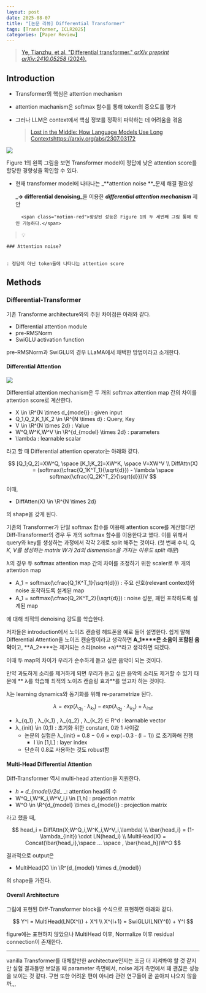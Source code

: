 ```yaml
---
layout: post
date: 2025-08-07
title: "[논문 리뷰] Differential Transformer"
tags: [Transformer, ICLR2025]
categories: [Paper Review]
---
```


> [Ye, Tianzhu, et al. "Differential transformer." ](https://arxiv.org/abs/2410.05258)[_arXiv preprint arXiv:2410.05258_](https://arxiv.org/abs/2410.05258)[ (2024).](https://arxiv.org/abs/2410.05258)



## Introduction

- Transformer의 핵심은 attention mechanism
- attention machanism은 softmax 함수를 통해 token의 중요도를 평가
- 그러나 LLM은 context에서 핵심 정보를 정확히 파악하는 데 어려움을 겪음

	> [Lost in the Middle: How Language Models Use Long Contextshttps://arxiv.org/abs/2307.03172](https://arxiv.org/abs/2307.03172)


![](https://prod-files-secure.s3.us-west-2.amazonaws.com/542b861c-36a8-4051-84e5-8804b6728dba/9083ea56-691a-4752-ae26-47f403431ac8/image.png?X-Amz-Algorithm=AWS4-HMAC-SHA256&X-Amz-Content-Sha256=UNSIGNED-PAYLOAD&X-Amz-Credential=ASIAZI2LB466Q4M5MMMX%2F20250809%2Fus-west-2%2Fs3%2Faws4_request&X-Amz-Date=20250809T160916Z&X-Amz-Expires=3600&X-Amz-Security-Token=IQoJb3JpZ2luX2VjEIP%2F%2F%2F%2F%2F%2F%2F%2F%2F%2FwEaCXVzLXdlc3QtMiJIMEYCIQDUZxkcawYzLmFyKaaj8N6QsbKux3lwL0vbheEbRerQoAIhAMx3RKRt59hZZQgmFiVaZOOnSbfBW%2B4P2Er2YdQHgZujKogECLz%2F%2F%2F%2F%2F%2F%2F%2F%2F%2FwEQABoMNjM3NDIzMTgzODA1Igx%2FAsygWQsS%2FI0VeQAq3AMmHEIjpQtDfQkJ3PLKWQQlR%2FLjq6XmzBHCcrq%2FtlMpARum4ln%2BCSYPHxNFCAYc9P6MraUdpizBjJICRtxMhWhwD4aTQlhBI7k0tC25Z8%2BTl4ALMc5M4nypuIvUr22HVJHc6NwG2XTSp4uM5rpPFw7EY%2BZz0zoNgS9mbnaiJMrhbOE1MDvw8YGrkvz8l2x0eu4c3kp6e9Hrjq1I%2FCpf69EF1hm6BTNCwtzQTTfqsEStf3hfrqjW1QOFB0F0JzUduKsfy2AljmHNrev8lAY3TZioj8HSffnzrv8Ctd%2FDI0Y7z3bhp7lDJXkzRtOB2896HxQ6HUP07oD0A%2FbKmyfQaMXMoM%2F%2BIWQEkkNFt3xkEczPR1fpz0LXJEKMyP8zOW8OGxmts5w6Fiwnt8%2FAA3ZotRdef0sy%2Blo1XXij5%2BK4pU91%2BhMlDSJPUOLnT72KDPLEOzVMlBKXSpuLYBVFFTeRm8tf0oG9l%2Fn%2F10mbIQLIP3R0cUxN1tbpP%2B%2BXyd8t2WhS1WZPItjiJNce2sK5YBihsqeYhzVCsftthOsaD844x%2FIv%2BXt1UKF0CKGVQLRitSNSTsWUwsjQ5bhrgfxxOijKmcZI%2BRk%2FRtR7uyZNNH2tUmtuVJUcgZ6ih4vb8I%2FtlzDKz9zEBjqkAejiQBWqwNY%2B6Jd10Jh2VbGcRn6WVen%2FISZMan7F1zlAUUPky92idlyXJMYfGqfEU32rmDlNHOzKejP9GS0ntkokqTM%2F%2B%2Fh5gXyn02QNUWflvF8ff2Hzqrl5Co442y22tZrezwj1xEx9XpWK%2BTlY%2FEeAqMn3VVKEKbJhUnREzu1EqeqQZjY55D54hoiTtNT%2FCAfsDcNMGoMZ81gJLQvotEYJUJ%2Ft&X-Amz-Signature=a47037cf2d780753ddedc86159e57937adc6a9acb39417e9bf13cf1cc17ca007&X-Amz-SignedHeaders=host&x-amz-checksum-mode=ENABLED&x-id=GetObject)


Figure 1의 왼쪽 그림을 보면 Transformer model이 정답에 낮은 attention score를 할당한 경향성을 확인할 수 있다.

- 현재 transformer model에 나타나는 _**attention noise **_문제 해결 필요성

	_**→ differential denoising**_을 이용한 _**differential attention mechanism**_ 제안


		<span class="notion-red">향상된 성능은 Figure 1의 두 세번째 그림 통해 확인 가능하다.</span>


> 💡 


	### Attention noise?


	: 정답이 아닌 token들에 나타나는 attention score



## Methods



### Differential-Transformer


기존 Transforme architecture와의 주된 차이점은 아래와 같다.

- Differential attention module
- pre-RMSNorm
- SwiGLU activation function

pre-RMSNorm과 SwiGLU의 경우 LLaMA에서 채택한 방법이라고 소개한다.



#### Differential Attention


![](https://prod-files-secure.s3.us-west-2.amazonaws.com/542b861c-36a8-4051-84e5-8804b6728dba/116d70b2-1963-4810-9167-f4c7d8a06e8f/image.png?X-Amz-Algorithm=AWS4-HMAC-SHA256&X-Amz-Content-Sha256=UNSIGNED-PAYLOAD&X-Amz-Credential=ASIAZI2LB466Q4M5MMMX%2F20250809%2Fus-west-2%2Fs3%2Faws4_request&X-Amz-Date=20250809T160916Z&X-Amz-Expires=3600&X-Amz-Security-Token=IQoJb3JpZ2luX2VjEIP%2F%2F%2F%2F%2F%2F%2F%2F%2F%2FwEaCXVzLXdlc3QtMiJIMEYCIQDUZxkcawYzLmFyKaaj8N6QsbKux3lwL0vbheEbRerQoAIhAMx3RKRt59hZZQgmFiVaZOOnSbfBW%2B4P2Er2YdQHgZujKogECLz%2F%2F%2F%2F%2F%2F%2F%2F%2F%2FwEQABoMNjM3NDIzMTgzODA1Igx%2FAsygWQsS%2FI0VeQAq3AMmHEIjpQtDfQkJ3PLKWQQlR%2FLjq6XmzBHCcrq%2FtlMpARum4ln%2BCSYPHxNFCAYc9P6MraUdpizBjJICRtxMhWhwD4aTQlhBI7k0tC25Z8%2BTl4ALMc5M4nypuIvUr22HVJHc6NwG2XTSp4uM5rpPFw7EY%2BZz0zoNgS9mbnaiJMrhbOE1MDvw8YGrkvz8l2x0eu4c3kp6e9Hrjq1I%2FCpf69EF1hm6BTNCwtzQTTfqsEStf3hfrqjW1QOFB0F0JzUduKsfy2AljmHNrev8lAY3TZioj8HSffnzrv8Ctd%2FDI0Y7z3bhp7lDJXkzRtOB2896HxQ6HUP07oD0A%2FbKmyfQaMXMoM%2F%2BIWQEkkNFt3xkEczPR1fpz0LXJEKMyP8zOW8OGxmts5w6Fiwnt8%2FAA3ZotRdef0sy%2Blo1XXij5%2BK4pU91%2BhMlDSJPUOLnT72KDPLEOzVMlBKXSpuLYBVFFTeRm8tf0oG9l%2Fn%2F10mbIQLIP3R0cUxN1tbpP%2B%2BXyd8t2WhS1WZPItjiJNce2sK5YBihsqeYhzVCsftthOsaD844x%2FIv%2BXt1UKF0CKGVQLRitSNSTsWUwsjQ5bhrgfxxOijKmcZI%2BRk%2FRtR7uyZNNH2tUmtuVJUcgZ6ih4vb8I%2FtlzDKz9zEBjqkAejiQBWqwNY%2B6Jd10Jh2VbGcRn6WVen%2FISZMan7F1zlAUUPky92idlyXJMYfGqfEU32rmDlNHOzKejP9GS0ntkokqTM%2F%2B%2Fh5gXyn02QNUWflvF8ff2Hzqrl5Co442y22tZrezwj1xEx9XpWK%2BTlY%2FEeAqMn3VVKEKbJhUnREzu1EqeqQZjY55D54hoiTtNT%2FCAfsDcNMGoMZ81gJLQvotEYJUJ%2Ft&X-Amz-Signature=c89a1b7cbbb3f41b746c9f754418e594f747d2d155b5669a143f42bf460c766f&X-Amz-SignedHeaders=host&x-amz-checksum-mode=ENABLED&x-id=GetObject)


Differential attention mechanism은 두 개의 softmax attention map 간의 차이를 attention score로 계산한다.

- X \in \R^{N \times d\_{model}} : given input
- Q\_1,Q\_2,K\_1,K\_2 \in \R^{N \times d} : Query, Key
- V \in \R^{N \times 2d} : Value
- W^Q,W^K,W^V \in \R^{d\_{model} \times 2d} : parameters
- \lambda : learnable scalar

라고 할 때 Differential attention operator는 아래와 같다.


$$
[Q_1;Q_2]=XW^Q, \space [K_1;K_2]=XW^K, \space V=XW^V \\
DiffAttn(X) = (softmax(\cfrac{Q_1K^T_1}{\sqrt{d}}) - \lambda \space softmax(\cfrac{Q_2K^T_2}{\sqrt{d}}))V
$$


이때,

- DiffAtten(X) \in \R^{N \times 2d}

의 shape을 갖게 된다.


기존의 Transformer가 단일 softmax 함수를 이용해 attention score를 계산했다면 Diff-Transformer의 경우 두 개의 softmax 함수를 이용한다고 했다. 이를 위해서 query와 key를 생성하는 과정에서 각각 2개로 split 해주는 것이다. <span class="notion-red">(첫 번째 수식, </span><span class="notion-red">_Q, K, V를 생성하는 matrix W가 2d의 dismension을 가지는 이유도 split 때문_</span><span class="notion-red">)</span>


 λ의 경우 두 softmax attention map 간의 차이를 조정하기 위한 scaler로 두 개의 attention map

- A\_1 = softmax(\cfrac{Q\_1K^T\_1}{\sqrt{d}}) : 주요 신호(relevant context)와 noise 포착하도록 설계된 map
- A\_1 = softmax(\cfrac{Q\_2K^T\_2}{\sqrt{d}}) : noise 성분, 패턴 포착하도록 설계된 map 

에 대해 최적의 denoising 강도를 학습한다.


저자들은 introduction에서 노이즈 캔슬링 헤드폰을 예로 들어 설명한다. 쉽게 말해 Differential Attention을 노이즈 캔슬링이라고 생각하면 **A\_1****은 소음이 포함된 음악**이고, **A\_2****는 제거되는 소리(noise +a)**라고 생각하면 되겠다. 


이때 두 map의 차이가 우리가 순수하게 듣고 싶은 음악이 되는 것이다. 


만약 과도하게 소리를 제거하게 되면 우리가 듣고 싶은 음악의 소리도 제거할 수 있기 때문에 ** λ를 학습해 최적의 노이즈 캔슬링 효과**를 얻고자 하는 것이다.


λ는 learning dynamics와 동기화를 위해 re-parametrize 된다.


$$
\lambda = exp(\lambda_{q_1} \cdot \lambda_{k_1}) - exp(\lambda_{q_2} \cdot \lambda_{k_2}) + \lambda_{init}
$$

- λ\_{q\_1} , λ\_{k\_1} , λ\_{q\_2} , λ\_{k\_2} ∈ R^d : learnable vector
- λ\_{init} \in (0,1) : 초기화 위한 constant, 0과 1 사이값
	- 논문의 실험은 λ\_{init} = 0.8 − 0.6 × exp(−0.3 · (l − 1)) 로 초기화해 진행
		- l \in [1,L] : layer index
	- 단순히 0.8로 사용하는 것도 robust함


#### **Multi-Head Differential Attention**


Diff-Transformer 역시 multi-head attention을 지원한다.

- _h = d\_{model}/2d__ _: attention head의 수
- W^Q\_i,W^K\_i,W^V\_i,i \in [1,h] : projection matrix
- W^O \in \R^{d\_{model} \times d\_{model}} : projection matrix

라고 했을 때,


$$
head_i = DiffAttn(X;W^Q_i,W^K_i,W^V_i,\lambda) \\
\bar{head_i} = (1-\lambda_{init}) \cdot LN(head_i) \\
MultiHead(X) = Concat(\bar{head_i},\space ... \space , \bar{head_h})W^O
$$


결과적으로 output은

- MultiHead(X) \in \R^{d\_{model} \times d\_{model}}

의 shape을 가진다.



#### Overall Architecture


그림에 표현된 Diff-Transformer block을 수식으로 표현하면 아래와 같다.


$$
Y^l = MultiHead(LN(X^l)) + X^l \\
X^{l+1} = SwiGLU(LN(Y^l)) + Y^l
$$


figure에는 표현하지 않았으나 MultiHead 이후, Normalize 이후 residual connection이 존재한다.


---


vanilla Transformer를 대체할만한 architecture인지는 조금 더 지켜봐야 할 것 같지만 실험 결과들만 보았을 때 parameter 측면에서, noise 제거 측면에서 꽤 괜찮은 성능을 보이는 것 같다. 구현 또한 어려운 편이 아니라 관련 연구들이 곧 쏟아져 나오지 않을까,,,

